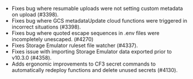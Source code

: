 - Fixes bug where resumable uploads were not setting custom metadata on upload (#3398).
- Fixes bug where GCS metadataUpdate cloud functions were triggered in incorrect situations (#3398).
- Fixes bug where quoted escape sequences in .env files were incompletely unescaped. (#4270)
- Fixes Storage Emulator ruleset file watcher (#4337).
- Fixes issue with importing Storage Emulator data exported prior to v10.3.0 (#4358).
- Adds ergonomic improvements to CF3 secret commands to automatically redeploy functions and delete unused secrets (#4130). 
